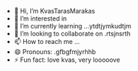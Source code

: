 - 👋 Hi, I’m KvasTarasMarakas
- 👀 I’m interested in
- 🌱 I’m currently learning ...ytdtjymkudtjm
- 💞️ I’m looking to collaborate on .rtsjnsrth
- 📫 How to reach me ...
- 😄 Pronouns: .gfbgfmjyrhhb
- ⚡ Fun fact: love kvas, very looooove
<!---
KvasTarasMarakas/KvasTarasMarakas is a ✨ special ✨ repository because its `README.md` (this file) appears on your GitHub profile.
You can click the Preview link to take a look at your changes.
---
